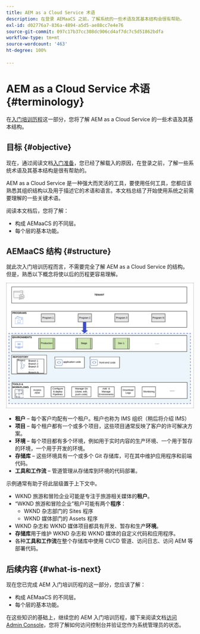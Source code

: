 ```yaml
---
title: AEM as a Cloud Service 术语
description: 在登录 AEMaaCS 之前，了解系统的一些术语及其基本结构会很有帮助。
exl-id: d02776a7-836a-4894-a5d5-ae88cc7e4e76
source-git-commit: 097c17b37cc308dc906cd4af7dc7c5d51862bdfa
workflow-type: tm+mt
source-wordcount: '463'
ht-degree: 100%

---
```


# AEM as a Cloud Service 术语 {#terminology}

在[入门培训历程](overview.md)这一部分，您将了解 AEM as a Cloud Service 的一些术语及其基本结构。

## 目标 {#objective}

现在，通过阅读文档[入门准备](preparation.md)，您已经了解载入的原因，在登录之前，了解一些系统术语及其基本结构是很有帮助的。

AEM as a Cloud Service 是一种强大而灵活的工具，要使用任何工具，您都应该熟悉其组织结构以及用于描述它的术语和语言。本文档总结了开始使用系统之前需要理解的一些关键术语。

阅读本文档后，您将了解：

* 构成 AEMaaCS 的不同层。
* 每个层的基本功能。

## AEMaaCS 结构 {#structure}

就此次入门培训历程而言，不需要完全了解 AEM as a Cloud Service 的结构。 但是，熟悉以下概念将使以后的历程更容易理解。

![Cloud Manager 结构](/help/journey-sites/quick-site/assets/cloud-manager-structure.png)

* **租户** – 每个客户均配有一个租户。租户也称为 IMS 组织（稍后将介绍 IMS）
* **项目** – 每个租户都有一个或多个项目，这些项目通常反映了客户的许可解决方案。
* **环境** – 每个项目都有多个环境，例如用于实时内容的生产环境、一个用于暂存的环境，一个用于开发的环境。
* **存储库** – 这些环境具有一个或多个 Git 存储库，可在其中维护应用程序和前端代码。
* **工具和工作流** – 管道管理从存储库到环境的代码部署。

示例通常有助于将此层级置于上下文中。

* WKND 旅游和冒险企业可能是专注于旅游相关媒体的&#x200B;**租户**。
* “WKND 旅游和冒险企业”租户可能有两个&#x200B;**程序**：
   * WKND 杂志部门的 Sites 程序
   * WKND 媒体部门的 Assets 程序
* WKND 杂志和 WKND 媒体项目都具有开发、暂存和生产&#x200B;**环境**。
* **存储库**&#x200B;用于维护 WKND 杂志和 WKND 媒体的自定义代码和应用程序。
* 各种&#x200B;**工具和工作流**&#x200B;在整个存储库中使用 CI/CD 管道、访问日志、访问 AEM 等部署代码。

## 后续内容 {#what-is-next}

现在您已完成 AEM 入门培训历程的这一部分，您应该了解：

* 构成 AEMaaCS 的不同层。
* 每个层的基本功能。

在这些知识的基础上，继续您的 AEM 入门培训历程，接下来阅读文档[访问 Admin Console](admin-console.md)，您将了解如何访问控制台并验证您作为系统管理员的状态。
